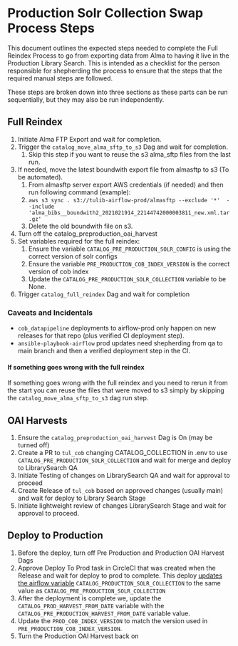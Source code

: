 
# Production Solr Collection Swap Process Steps

This document outlines the expected steps needed to complete the Full Reindex Process to go from exporting data from Alma to having it live in the Production Library Search. This is intended as a checklist for the person responsible for shepherding the process to ensure that the steps that the required manual steps are followed.

These steps are broken down into three sections as these parts can be run sequentially, but they may also be run independently.

## Full Reindex

1. Initiate Alma FTP Export and wait for completion.
1. Trigger the `catalog_move_alma_sftp_to_s3` Dag and wait for completion.
   1. Skip this step if you want to reuse the s3 alma_sftp files from the last run.
3. If needed, move the latest boundwith export file from almasftp to s3 (To be automated).
   1. From almasftp server export AWS credentials (if needed) and then run following command (example):
   1. `aws s3 sync . s3://tulib-airflow-prod/almasftp --exclude '*'  --include 'alma_bibs__boundwith2_2021021914_22144742000003811_new.xml.tar.gz' `
   1. Delete the old boundwith file on s3.
4. Turn off the catalog_preproduction_oai_harvest
5. Set variables required for the full reindex:
   1. Ensure the variable `CATALOG_PRE_PRODUCTION_SOLR_CONFIG` is using the correct version of solr configs
   1. Ensure the variable `PRE_PRODUCTION_COB_INDEX_VERSION` is the correct version of cob index
   1. Update the `CATALOG_PRE_PRODUCTION_SOLR_COLLECTION` variable to be None.
6. Trigger `catalog_full_reindex` Dag and wait for completion

### Caveats and Incidentals
* `cob_datapipeline` deployments to airflow-prod only happen on new releases for that repo (plus verified CI deployment step).
* `ansible-playbook-airflow` prod updates need shepherding from qa to main branch and then a verified deployment step in the CI.

#### If something goes wrong with the full reindex
If something goes wrong with the full reindex and you need to rerun it from the start you can reuse the files that were moved to s3 simply by skipping the `catalog_move_alma_sftp_to_s3` dag run step.

## OAI Harvests

1. Ensure the `catalog_preproduction_oai_harvest` Dag is On (may be turned off)
1. Create a PR to `tul_cob` changing CATALOG_COLLECTION in .env to use `CATALOG_PRE_PRODUCTION_SOLR_COLLECTION` and wait for merge and deploy to LibrarySearch QA
1. Initiate Testing of changes on LibrarySearch QA and wait for approval to proceed
1. Create Release of `tul_cob` based on approved changes (usually main) and wait for deploy to Library Search Stage
1. Initiate lightweight review of changes LibrarySearch Stage and wait for approval to proceed.

## Deploy to Production

1. Before the deploy, turn off Pre Production and Production OAI Harvest Dags
1. Approve Deploy To Prod task in CircleCI that was created when the Release and wait for deploy to prod to complete. This deploy [updates the airflow variable](https://github.com/tulibraries/tul_cob/blob/main/.circleci/update-airflow.sh) `CATALOG_PRODUCTION_SOLR_COLLECTION` to the same value as `CATALOG_PRE_PRODUCTION_SOLR_COLLECTION`
1. After the deployment is complete we, update the `CATALOG_PROD_HARVEST_FROM_DATE` variable with the `CATALOG_PRE_PRODUCTION_HARVEST_FROM_DATE` variable value.
1. Update the `PROD_COB_INDEX_VERSION` to match the version used in `PRE_PRODUCTION_COB_INDEX_VERSION`.
1. Turn the Production OAI Harvest back on
